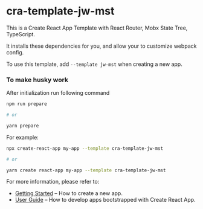# cra-template-jw-mst

This is a Create React App Template with React Router, Mobx State Tree, TypeScript.

It installs these dependencies for you, and allow your to customize webpack config.

To use this template, add `--template jw-mst` when creating a new app.

### To make husky work

After initialization run following command

```sh
npm run prepare

# or

yarn prepare
```

For example:

```sh
npx create-react-app my-app --template cra-template-jw-mst

# or

yarn create react-app my-app --template cra-template-jw-mst
```

For more information, please refer to:

- [Getting Started](https://create-react-app.dev/docs/getting-started) – How to create a new app.
- [User Guide](https://create-react-app.dev) – How to develop apps bootstrapped with Create React App.
